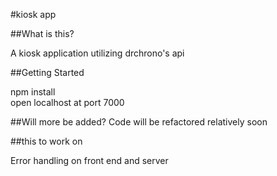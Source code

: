 #kiosk app

##What is this?

A kiosk application utilizing drchrono's api

##Getting Started

npm install <br />
open localhost at port 7000 <br />

##Will more be added?
Code will be refactored relatively soon

##this to work on

Error handling on front end and server
